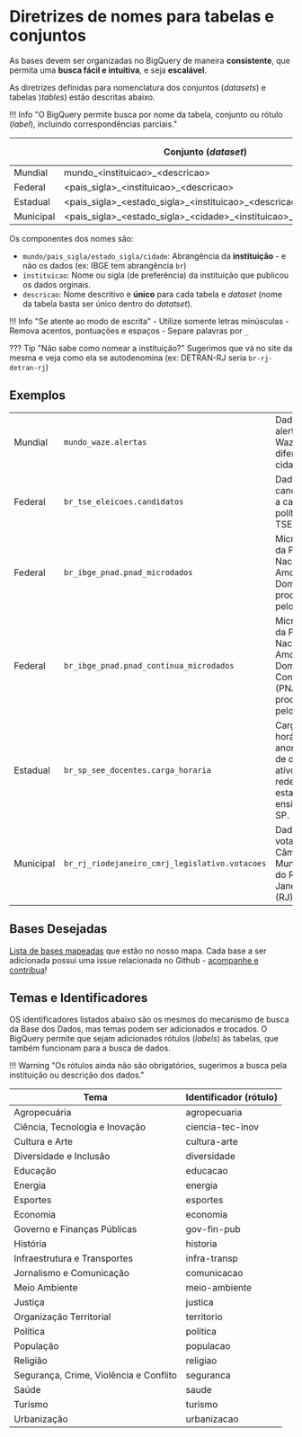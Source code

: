 # Diretrizes de nomes para tabelas e conjuntos

As bases devem ser organizadas no BigQuery de maneira **consistente**, que
permita uma **busca fácil e intuitiva**, e seja **escalável**.

As diretrizes definidas para nomenclatura dos conjuntos (*datasets*) e
tabelas )*tables*) estão descritas abaixo.

!!! Info "O BigQuery permite busca por nome da tabela, conjunto ou rótulo (*label*), incluindo correspondências parciais."

|           | Conjunto (*dataset*)                         | Tabela (*table*)                |
|-----------|----------------------------------------------|---------------------------------|
| Mundial   | mundo_<instituicao\>_<descricao\>                         | <descricao\>                    |
| Federal   | <pais_sigla\>\_<instituicao\>_<descricao\>                         | <descricao\>                    |
| Estadual  | <pais_sigla\>\_<estado_sigla\>\_<instituicao\>_<descricao\>             | <descricao\>                    |
| Municipal | <pais_sigla\>\_<estado_sigla\>\_<cidade\>\_<instituicao\>_<descricao\>   | <descricao\>                   |

Os componentes dos nomes são:

- `mundo/pais_sigla/estado_sigla/cidade`: Abrangência da **instituição** - e não os dados (ex: IBGE tem abrangência `br`)
- `instituicao`: Nome ou sigla (de preferência) da instituição que
  publicou os dados orginais.
- `descricao`: Nome descritivo e **único** para cada tabela e *dataset*
  (nome da tabela basta ser único dentro do *datatset*).

!!! Info "Se atente ao modo de escrita"
    - Utilize somente letras minúsculas
    - Remova acentos, pontuações e espaços
    - Separe palavras por `_`

??? Tip "Não sabe como nomear a instituição?"
    Sugerimos que vá no site da mesma e veja como ela se autodenomina (ex: DETRAN-RJ seria `br-rj-detran-rj`)

## Exemplos

|           |                                           |                                                     |
|-----------|-------------------------------------------|-----------------------------------------------------|
| Mundial   | `mundo_waze.alertas`                      | Dados de alertas do Waze de diferentes cidades.    |
| Federal   | `br_tse_eleicoes.candidatos`              | Dados de candidatos a cargos políticos do TSE.      |
| Federal   | `br_ibge_pnad.pnad_microdados`            | Microdados da Pesquisa Nacional por Amostra de Domicílios produzidos pelo IBGE. |
| Federal   | `br_ibge_pnad.pnad_contínua_microdados`   | Microdados da Pesquisa Nacional por Amostra de Domicílios Contínua (PNAD-C) produzidos pelo IBGE. |
| Estadual  | `br_sp_see_docentes.carga_horaria`        | Carga horária anonimizado de docentes ativos da rede estadual de ensino de SP. |
| Municipal | `br_rj_riodejaneiro_cmrj_legislativo.votacoes` | Dados de votação da Câmara Municipal do Rio de Janeiro (RJ). |

## Bases Desejadas

[Lista de bases mapeadas](https://docs.google.com/spreadsheets/d/1jnmmG4V6Ugh_-lhVSMIVu_EaL05y1dX9Y0YW8G8e_Wo/edit?usp=sharing) que estão no nosso mapa. Cada base a ser adicionada possui uma issue relacionada no Github - [acompanhe e contribua](https://github.com/basedosdados/mais/labels/data)!

## Temas e Identificadores

OS identificadores listados abaixo são os mesmos do mecanismo de busca
da Base dos Dados, mas temas podem ser adicionados e trocados. O BigQuery permite que sejam adicionados
rótulos (*labels*) às tabelas, que também funcionam para a busca de dados.

!!! Warning "Os rótulos ainda não são obrigatórios, sugerimos a busca pela instituição ou descrição dos dados."

| Tema                                     | Identificador (rótulo)    |
|------------------------------------------|------------------|
| Agropecuária                             | agropecuaria     |
| Ciência, Tecnologia e Inovação           | ciencia-tec-inov |
| Cultura e Arte                           | cultura-arte     |
| Diversidade e Inclusão                   | diversidade      |
| Educação                                 | educacao         |
| Energia                                  | energia          |
| Esportes                                 | esportes         |
| Economia                                 | economia         |
| Governo e Finanças Públicas              | gov-fin-pub      |
| História                                 | historia         |
| Infraestrutura e Transportes             | infra-transp     |
| Jornalismo e Comunicação                 | comunicacao      |
| Meio Ambiente                            | meio-ambiente    |
| Justiça                                  | justica          |
| Organização Territorial                  | territorio       |
| Política                                 | politica         |
| População                                | populacao        |
| Religião                                 | religiao         |
| Segurança, Crime, Violência e Conflito   | seguranca        |
| Saúde                                    | saude            |
| Turismo                                  | turismo          |
| Urbanização                              | urbanizacao      |